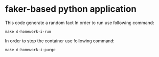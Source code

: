 # faker-based python application
This code generate a random fact
In order to run use following command:

```
make d-homework-i-run
```
In order to stop the container use following command:

```
make d-homework-i-purge
```